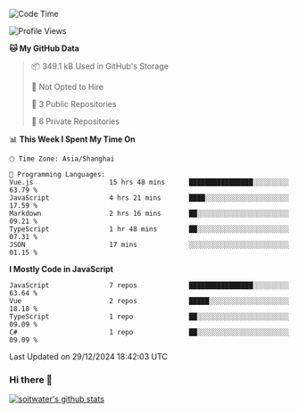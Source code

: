 <!--START_SECTION:waka-->
![Code Time](http://img.shields.io/badge/Code%20Time-4%2C446%20hrs%2014%20mins-blue)

![Profile Views](http://img.shields.io/badge/Profile%20Views-0-blue)

**🐱 My GitHub Data** 

> 📦 349.1 kB Used in GitHub's Storage 
 > 
> 🚫 Not Opted to Hire
 > 
> 📜 3 Public Repositories 
 > 
> 🔑 6 Private Repositories 
 > 
📊 **This Week I Spent My Time On** 

```text
🕑︎ Time Zone: Asia/Shanghai

💬 Programming Languages: 
Vue.js                   15 hrs 48 mins      ████████████████░░░░░░░░░   63.79 % 
JavaScript               4 hrs 21 mins       ████░░░░░░░░░░░░░░░░░░░░░   17.59 % 
Markdown                 2 hrs 16 mins       ██░░░░░░░░░░░░░░░░░░░░░░░   09.21 % 
TypeScript               1 hr 48 mins        ██░░░░░░░░░░░░░░░░░░░░░░░   07.31 % 
JSON                     17 mins             ░░░░░░░░░░░░░░░░░░░░░░░░░   01.15 % 
```

**I Mostly Code in JavaScript** 

```text
JavaScript               7 repos             ████████████████░░░░░░░░░   63.64 % 
Vue                      2 repos             █████░░░░░░░░░░░░░░░░░░░░   18.18 % 
TypeScript               1 repo              ██░░░░░░░░░░░░░░░░░░░░░░░   09.09 % 
C#                       1 repo              ██░░░░░░░░░░░░░░░░░░░░░░░   09.09 % 
```




 Last Updated on 29/12/2024 18:42:03 UTC
<!--END_SECTION:waka-->

### Hi there 👋
[![soitwater's github stats](https://github-readme-stats.vercel.app/api?username=soitwater)](https://github.com/soitwater/github-readme-stats)
